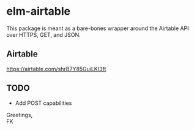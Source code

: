 # elm-airtable

This package is meant as a bare-bones wrapper around the Airtable API over HTTPS, GET, and JSON.


## Airtable

https://airtable.com/shrB7Y85GuiLKI3ft

## TODO

- Add POST capabilities


Greetings,  
FK